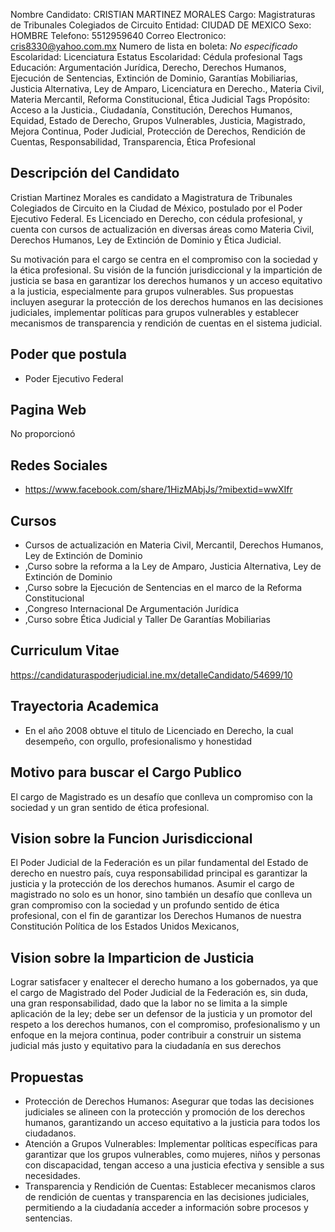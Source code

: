 Nombre Candidato: CRISTIAN MARTINEZ MORALES
Cargo: Magistraturas de Tribunales Colegiados de Circuito
Entidad: CIUDAD DE MEXICO
Sexo: HOMBRE
Telefono: 5512959640
Correo Electronico: cris8330@yahoo.com.mx
Numero de lista en boleta: *No especificado*
Escolaridad: Licenciatura
Estatus Escolaridad: Cédula profesional
Tags Educación: Argumentación Jurídica, Derecho, Derechos Humanos, Ejecución de Sentencias, Extinción de Dominio, Garantías Mobiliarias, Justicia Alternativa, Ley de Amparo, Licenciatura en Derecho., Materia Civil, Materia Mercantil, Reforma Constitucional, Ética Judicial
Tags Propósito: Acceso a la Justicia., Ciudadanía, Constitución, Derechos Humanos, Equidad, Estado de Derecho, Grupos Vulnerables, Justicia, Magistrado, Mejora Continua, Poder Judicial, Protección de Derechos, Rendición de Cuentas, Responsabilidad, Transparencia, Ética Profesional


## Descripción del Candidato 

Cristian Martinez Morales es candidato a Magistratura de Tribunales Colegiados de Circuito en la Ciudad de México, postulado por el Poder Ejecutivo Federal. Es Licenciado en Derecho, con cédula profesional, y cuenta con cursos de actualización en diversas áreas como Materia Civil, Derechos Humanos, Ley de Extinción de Dominio y Ética Judicial.

Su motivación para el cargo se centra en el compromiso con la sociedad y la ética profesional. Su visión de la función jurisdiccional y la impartición de justicia se basa en garantizar los derechos humanos y un acceso equitativo a la justicia, especialmente para grupos vulnerables. Sus propuestas incluyen asegurar la protección de los derechos humanos en las decisiones judiciales, implementar políticas para grupos vulnerables y establecer mecanismos de transparencia y rendición de cuentas en el sistema judicial.


## Poder que postula

- Poder Ejecutivo Federal


## Pagina Web

No proporcionó


## Redes Sociales

- https://www.facebook.com/share/1HizMAbjJs/?mibextid=wwXIfr


## Cursos

- Cursos de actualización en Materia Civil, Mercantil, Derechos Humanos, Ley de Extinción de Dominio
- ,Curso sobre la reforma a la Ley de Amparo, Justicia Alternativa, Ley de Extinción de Dominio
- ,Curso sobre la Ejecución de Sentencias en el marco de la Reforma Constitucional
- ,Congreso Internacional De Argumentación Jurídica
- ,Curso sobre Ética Judicial y Taller De Garantías Mobiliarias


## Curriculum Vitae

https://candidaturaspoderjudicial.ine.mx/detalleCandidato/54699/10


## Trayectoria Academica

- En el año 2008 obtuve el titulo de Licenciado en Derecho, la cual desempeño, con orgullo, profesionalismo y honestidad


## Motivo para buscar el Cargo Publico

El cargo de Magistrado es un desafío que conlleva un compromiso con la sociedad y un gran sentido de ética profesional.


## Vision sobre la Funcion Jurisdiccional

El Poder Judicial de la Federación es un pilar fundamental del Estado de derecho en nuestro país, cuya responsabilidad principal es garantizar la justicia y la protección de los derechos humanos. Asumir el cargo de magistrado no solo es un honor, sino también un desafío que conlleva un gran compromiso con la sociedad y un profundo sentido de ética profesional, con el fin de garantizar los Derechos Humanos de nuestra Constitución Política de los Estados Unidos Mexicanos,


## Vision sobre la Imparticion de Justicia

Lograr satisfacer y enaltecer el derecho humano a los gobernados, ya que el cargo de Magistrado del Poder Judicial de la Federación es, sin duda, una gran responsabilidad, dado que la labor no se limita a la simple aplicación de la ley; debe ser un defensor de la justicia y un promotor del respeto a los derechos humanos, con el compromiso, profesionalismo y un enfoque en la mejora continua, poder contribuir a construir un sistema judicial más justo y equitativo para la ciudadanía en sus derechos


## Propuestas

- Protección de Derechos Humanos: Asegurar que todas las decisiones judiciales se alineen con la protección y promoción de los derechos humanos, garantizando un acceso equitativo a la justicia para todos los ciudadanos.
- Atención a Grupos Vulnerables: Implementar políticas específicas para garantizar que los grupos vulnerables, como mujeres, niños y personas con discapacidad, tengan acceso a una justicia efectiva y sensible a sus necesidades.
- Transparencia y Rendición de Cuentas: Establecer mecanismos claros de rendición de cuentas y transparencia en las decisiones judiciales, permitiendo a la ciudadanía acceder a información sobre procesos y sentencias.

